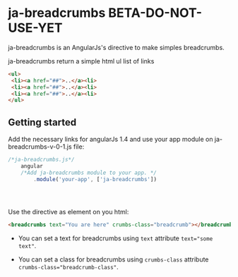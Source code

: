 # ja-breadcrumbs BETA-DO-NOT-USE-YET
ja-breadcrumbs is an AngularJs's directive to make simples breadcrumbs.

ja-breadcrumbs return a simple  html ul list of links
```html
<ul>
 <li><a href="##">..</a><li>
 <li><a href="##">..</a><li>
 <li><a href="##">..</a><li>
</ul>
```


## Getting started

Add the necessary links for angularJs 1.4 and use your app module on ja-breadcrumbs-v-0-1.js file:
```javascript
/*ja-breadcrumbs.js*/
    angular
    /*Add ja-breadcrumbs module to your app. */
        .module('your-app', ['ja-breadcrumbs'])
        

    

```

Use the directive as element on you html:
```html
<breadcrumbs text="You are here" crumbs-class="breadcrumb"></breadcrumbs>
```
- You can set a text for breadcrumbs using `text` attribute `text="some text"`.

- You can set a class for breadcrumbs using `crumbs-class` attribute `crumbs-class="breadcrumb-class"`.


